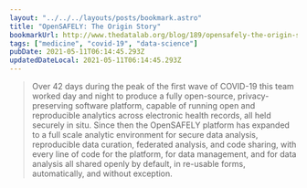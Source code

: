 ```yaml
---
layout: "../../../layouts/posts/bookmark.astro"
title: "OpenSAFELY: The Origin Story"
bookmarkUrl: http://www.thedatalab.org/blog/189/opensafely-the-origin-story/
tags: ["medicine", "covid-19", "data-science"]
pubDate: 2021-05-11T06:14:45.293Z
updatedDateLocal: 2021-05-11T06:14:45.293Z
---
```


> Over 42 days during the peak of the first wave of COVID-19 this team worked day and night to produce a fully open-source, privacy-preserving software platform, capable of running open and reproducible analytics across electronic health records, all held securely in situ. Since then the OpenSAFELY platform has expanded to a full scale analytic environment for secure data analysis, reproducible data curation, federated analysis, and code sharing, with every line of code for the platform, for data management, and for data analysis all shared openly by default, in re-usable forms, automatically, and without exception.
